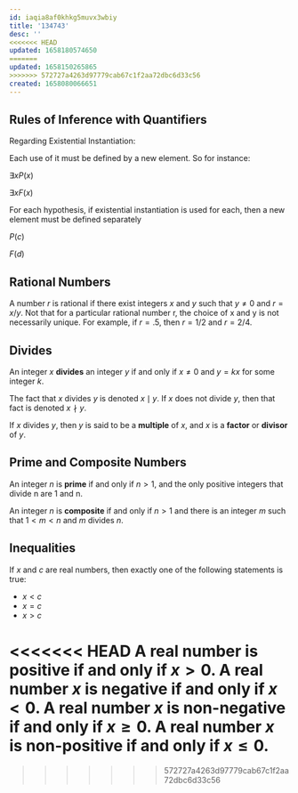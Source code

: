 ```yaml
---
id: iaqia8af0khkg5muvx3wbiy
title: '134743'
desc: ''
<<<<<<< HEAD
updated: 1658180574650
=======
updated: 1658150265865
>>>>>>> 572727a4263d97779cab67c1f2aa72dbc6d33c56
created: 1658080066651
---
```


## Rules of Inference with Quantifiers

Regarding Existential Instantiation:

Each use of it must be defined by a new element. So for instance:

$\exists x P(x)$

$\exists x F(x)$

For each hypothesis, if existential instantiation is used for each, then a new element must be defined separately

$P(c)$

$F(d)$


## Rational Numbers

A number $r$ is rational if there exist integers $x$ and $y$ such that $y \neq 0$ and $r = x/y$. Not that for a particular rational number r, the choice of x and y is not necessarily unique. For example, if $r = .5$, then $r = 1/2$ and $r = 2/4$.

## Divides

An integer $x$ __divides__ an integer $y$ if and only if $x \neq 0$ and $y = kx$ for some integer $k$.

The fact that $x$ divides $y$ is denoted $x \mid y$. If $x$ does not divide $y$, then that fact is denoted $x \nmid y$.

If $x$ divides $y$, then $y$ is said to be a __multiple__ of $x$, and $x$ is a __factor__ or __divisor__ of $y$.

## Prime and Composite Numbers

An integer $n$ is __prime__ if and only if $n > 1$, and the only positive integers that divide n are 1 and n.

An integer $n$ is __composite__ if and only if $n > 1$ and there is an integer $m$ such that $1 < m < n$ and $m$ divides  $n$.

## Inequalities

If $x$ and $c$ are real numbers, then exactly one of the following statements is true:

- $x < c$
- $x = c$
- $x > c$

<<<<<<< HEAD
A real number is __positive__ if and only if $x > 0$. A real number $x$ is __negative__ if and only if $x < 0$. A real number $x$ is __non-negative__ if and only if $x \geq 0$. A real number $x$ is __non-positive__ if and only if $x \leq 0$.
=======
>>>>>>> 572727a4263d97779cab67c1f2aa72dbc6d33c56
